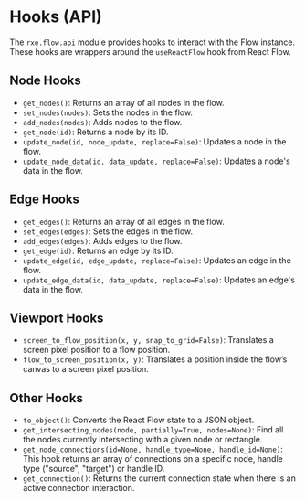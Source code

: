 # Hooks (API)

The `rxe.flow.api` module provides hooks to interact with the Flow instance. These hooks are wrappers around the `useReactFlow` hook from React Flow.

## Node Hooks

- `get_nodes()`: Returns an array of all nodes in the flow.
- `set_nodes(nodes)`: Sets the nodes in the flow.
- `add_nodes(nodes)`: Adds nodes to the flow.
- `get_node(id)`: Returns a node by its ID.
- `update_node(id, node_update, replace=False)`: Updates a node in the flow.
- `update_node_data(id, data_update, replace=False)`: Updates a node's data in the flow.

## Edge Hooks

- `get_edges()`: Returns an array of all edges in the flow.
- `set_edges(edges)`: Sets the edges in the flow.
- `add_edges(edges)`: Adds edges to the flow.
- `get_edge(id)`: Returns an edge by its ID.
- `update_edge(id, edge_update, replace=False)`: Updates an edge in the flow.
- `update_edge_data(id, data_update, replace=False)`: Updates an edge's data in the flow.

## Viewport Hooks

- `screen_to_flow_position(x, y, snap_to_grid=False)`: Translates a screen pixel position to a flow position.
- `flow_to_screen_position(x, y)`: Translates a position inside the flow’s canvas to a screen pixel position.

## Other Hooks

- `to_object()`: Converts the React Flow state to a JSON object.
- `get_intersecting_nodes(node, partially=True, nodes=None)`: Find all the nodes currently intersecting with a given node or rectangle.
- `get_node_connections(id=None, handle_type=None, handle_id=None)`: This hook returns an array of connections on a specific node, handle type ("source", "target") or handle ID.
- `get_connection()`: Returns the current connection state when there is an active connection interaction.
